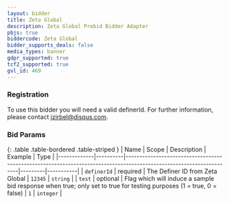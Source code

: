 ```yaml
---
layout: bidder
title: Zeta Global
description: Zeta Global Prebid Bidder Adapter
pbjs: true
biddercode: Zeta Global
bidder_supports_deals: false
media_types: banner
gdpr_supported: true
tcf2_supported: true
gvl_id: 469
---
```


### Registration

To use this bidder you will need a valid definerId.  For further information, please contact jzirbel@disqus.com.

### Bid Params

{: .table .table-bordered .table-striped }
| Name        | Scope    | Description                                                                                                         | Example | Type      |
|-------------|----------|---------------------------------------------------------------------------------------------------------------------|---------|-----------|
| `definerId` | required | The Definer ID from Zeta Global                                                                                     | `12345` | `string`  |
| `test`      | optional | Flag which will induce a sample bid response when true; only set to true for testing purposes (1 = true, 0 = false) | `1`     | `integer` |

